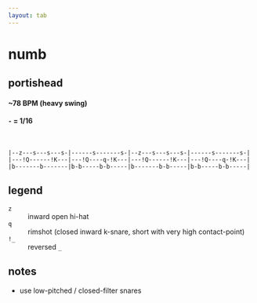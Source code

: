 ```yaml
---
layout: tab
---
```


# numb
## portishead

#### ~78 BPM (heavy swing)
#### `-` = 1/16

<br/>

```
|--z---s---s---s-|------s-------s-|--z---s---s---s-|------s-------s-|
|---!Q------!K---|---!Q----q-!K---|---!Q------!K---|---!Q----q-!K---|
|b-------b-------|b-b-----b-b-----|b-------b-b-----|b-b-----b-b-----|
```

## legend

<dl>
    <dt><code>z</code></dt><dd>inward open hi-hat</dd>
    <dt><code>q</code></dt><dd>rimshot (closed inward k-snare, short with very high contact-point)</dd>
    <dt><code>!_</code></dt><dd>reversed <code>_</code></dd>
</dl>

## notes

- use low-pitched / closed-filter snares
